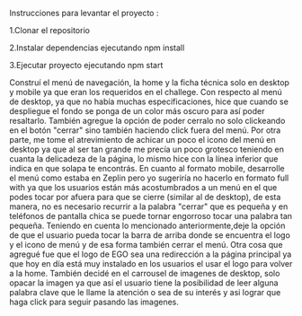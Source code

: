 Instrucciones para levantar el proyecto : 

1.Clonar el repositorio

2.Instalar dependencias ejecutando npm install

3.Ejecutar proyecto ejecutando npm start


Construí el menú de navegación, la home y la ficha técnica solo en desktop y mobile ya que eran los requeridos en el challege. Con respecto al menú de desktop, ya que no había muchas especificaciones, hice que cuando se despliegue el fondo se ponga de un color más oscuro para así poder resaltarlo. También agregue la opción de poder cerralo no solo clickeando en el botón "cerrar" sino también haciendo click fuera del menú. Por otra parte, me tome el atrevimiento de achicar un poco el icono del menú en desktop ya que al ser tan grande me precía un poco grotesco teniendo en cuanta la delicadeza de la página, lo mismo hice con la línea inferior que indica en que solapa te encontrás. 
En cuanto al formato mobile, desarrolle el menú como estaba en Zeplin pero yo sugeriría no hacerlo en formato full with ya que los usuarios están más acostumbrados a un menú en el que podes tocar por afuera para que se cierre (similar al de desktop), de esta manera, no es necesario  recurrir a la palabra "cerrar" que es pequeña y en teléfonos de pantalla chica se puede tornar engorroso tocar una palabra tan pequeña. 
Teniendo en cuenta lo mencionado anteriormente,deje la opción de que el usuario pueda tocar la barra de arriba donde se encuentra el logo y el icono de menú y de esa forma también cerrar el menú. 
Otra cosa que agregué fue que el logo de EGO sea una redirección a la página principal ya que hoy en día está muy instalado en los usuarios el usar el logo para volver a la home. También decidé en el carrousel de imagenes de desktop, solo opacar la imagen ya que así el usuario tiene la posibilidad de leer alguna palabra clave que le llame la atención o sea de su interés y asi lograr que haga click para seguir pasando las imagenes.